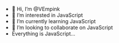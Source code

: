 - 👋 Hi, I’m @VEmpink
- 👀 I’m interested in JavaScript
- 🌱 I’m currently learning JavaScript
- 💞️ I’m looking to collaborate on JavaScript
- Everything is JavaScript...
